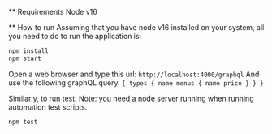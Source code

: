 
** Requirements
Node v16

** How to run
Assuming that you have node v16 installed on your system, all you need to do to run the application is:

```sh
npm install
npm start
```

Open a web browser and type this url: `http://localhost:4000/graphql`
And use the following graphQL query.
`{
  types {
    name
    menus {
      name
      price
    }
  }
}`

Similarly, to run test:
Note: you need a node server running when running automation test scripts.
```sh
npm test
```